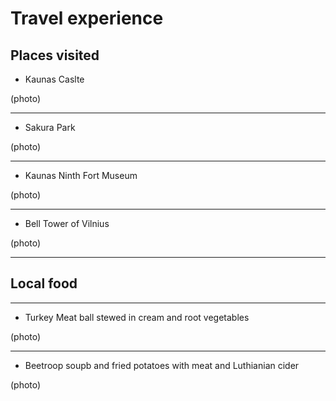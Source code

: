 # Travel experience 
## Places visited

* Kaunas Caslte

(photo)

******************************************************************************************************************************************************************************************************************************

+ Sakura Park

(photo)

******************************************************************************************************************************************************************************************************************************

- Kaunas Ninth Fort Museum

(photo)

******************************************************************************************************************************************************************************************************************************

+ Bell Tower of Vilnius
  
(photo)

******************************************************************************************************************************************************************************************************************************
## Local food 
********************************************************************************************************************************************************************************************************************************

* Turkey Meat ball stewed in cream and root vegetables

(photo)

********************************************************************************************************************************************************************************************************************************

-  Beetroop soupb and fried potatoes with meat and Luthianian cider

  (photo)
